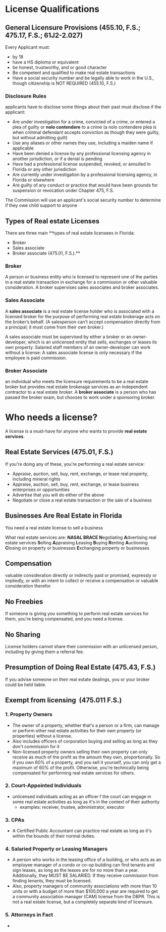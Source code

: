 # License Qualifications
## General Licensure Provisions (455.10, F.S.; 475.17, F.S.; 61J2-2.027)
Every Applicant must:
- by 18
- have a HS diploma or equivalent
- be honest, trustworthy, and or good character 
- Be competent and qualified to make real estate transactions
- Have a social security number and be legally able to work in the U.S., though citizenship is NOT REQUIRED (455.10, F.S.)
### Disclosure Rules
applicants have to disclose some things about their past 
must disclose if the applicant:
- Are under investigation for a crime, convicted of a crime, or entered a plea of guilty or **nolo contendere** to a crime (a nolo contendere plea is when criminal defendant accepts conviction as though they were guilty, but without admitting guilt)
- Use any aliases or other names they use, including a maiden name if applicable
- Have been denied a license by any professional licensing agency in another jurisdiction, or if a denial is pending
- Have had a professional license suspended, revoked, or annulled in Florida or any other jurisdiction
- Are currently under investigation by a professional licensing agency, in Florida or elsewhere
- Are guilty of any conduct or practice that would have been grounds for suspension or revocation under Chapter 475, F.S.

The Commission will use an applicant's social security number to determine if they owe child support to anyone
## Types of Real estate Licenses 
There are three main **types of real estate licensees in Florida: 
- Broker
- Sales associate
- Broker associate (475.01, F.S.).**
### Broker 
A person or business entity who is licensed to represent one of the parties in a real estate transaction in exchange for a commission or other valuable consideration. A broker supervises sales associates and broker associates.
### Sales Associate
A **sales associate** is a real estate license holder who is associated with a licensed broker for the purpose of performing real estate brokerage acts on the broker’s behalf.
(A salesperson can't accept compensation directly from a principal; it must come from their own broker.)

A sales associate must be supervised by either a broker or an owner-developer, which is an unlicensed entity that sells, exchanges or leases its own property. Salaried staff members of an owner-developer can work without a license: A sales associate license is only necessary if the employee is paid commission.
### Broker Associate
an individual who meets the licensure requirements to be a real estate broker but provides real estate brokerage services as an independent contractor to a real estate broker.
A **broker associate** is a person who has passed the broker exam, but chooses to work under a sponsoring broker.

# Who needs a license?
A license is a must-have for anyone who wants to provide **real estate services**.
## Real Estate Services (475.01, F.S.)
If you're doing any of these, you're performing a real estate service:
- Appraise, auction, sell, buy, rent, exchange, or lease real property, including mineral rights
- Appraise, auction, sell, buy, rent, exchange, or lease business enterprises or opportunities
- Advertise that you will do either of the above
- Negotiate or close a real estate transaction or the sale of a business
## Businesses Are Real Estate in Florida 
You need a real estate license to sell a business

What real estate services are:
**NASAL BRACE**
**N**egotiating
**A**dvertising real estate services
**S**elling
**A**ppraising
**L**easing
**B**uying
**R**enting
**A**uctioning
**C**losing on property or businesses
**E**xchanging property or businesses
## Compensation
valuable consideration directly or indirectly paid or promised, expressly or impliedly, or with an intent to collect or receive a compensation or valuable consideration therefor.
## No Freebies
If someone is giving you something to perform real estate services for them, you're being compensated, and you need a license.
## No Sharing
License holders cannot share their commission with an unlicensed person, including by giving them a referral fee.
## Presumption of Doing Real Estate (475.43, F.S.)
If you advise someone on their real estate dealings, you or your broker could be held liable.
## Exempt from licensing  (475.011 F.S.)
### 1. Property Owners 
- The owner of a property, whether that's a person or a firm, can manage or perform other real estate activities for their own property (or properties) without a license.
- Also includes officers of corporation buying and selling as long as they don't commission for it
- Non-licensed property owners selling their own property can only receive as much of the profit as the amount they own, proportionally. So if you own 60% of a property, and you sell it yourself, you can only get a maximum of 60% of the profit. Otherwise, you're technically being compensated for performing real estate services for others.

### 2. Court-Appointed Individuals
- unlicensed individuals acting as an officer f the court can engage in some real estate activities as long as it's in the context of their authority 
	- examples: receiver, trustee, administrator, executor

### 3. CPAs
- A Certified Public Accountant can practice real estate as long as it's within the bounds of their normal duties.
### 4. Salaried Property or Leasing Managers
- A person who works in the leasing office of a building, or who acts as an employee manager of a condo or co-op building can find tenants and sign leases, as long as the leases are for no more than a year. Additionally, they MUST BE SALARIED. If they receive commission from finding tenants, they must be licensed.
- Also, property managers of community associations with more than 10 units or with a budget of more than $100,000 a year are required to get a community association manager (CAM) license from the DBPR. This is not a real estate license, but a completely separate kind of licensure.
### 5. Attorneys in Fact
- 